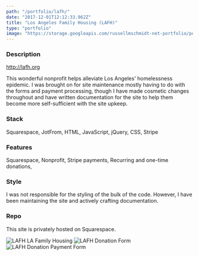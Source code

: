```yaml
---
path: "/portfolio/lafh/"
date: "2017-12-01T12:12:33.962Z"
title: "Los Angeles Family Housing (LAFH)"
type: "portfolio"
image: "https://storage.googleapis.com/russellmschmidt-net-portfolio/portfolio/la-family-housing-1.png"
---
```


### Description
<http://lafh.org>

This wonderful nonprofit helps alleviate Los Angeles' homelessness epidemic. I was brought on for site maintenance mostly having to do with the forms and payment processing, though I have made cosmetic changes throughout and have written documentation for the site to help them become more self-sufficient with the site upkeep.

### Stack
Squarespace,
JotFrom,
HTML,
JavaScript,
jQuery,
CSS,
Stripe

### Features
Squarespace,
Nonprofit,
Stripe payments,
Recurring and one-time donations,

### Style
I was not responsible for the styling of the bulk of the code. However, I have been maintaining the site and actively crafting documentation.

### Repo
This site is privately hosted on Squarespace.

![LAFH LA Family Housing](https://storage.googleapis.com/russellmschmidt-net-portfolio/portfolio/la-family-housing-1.png)
![LAFH Donation Form](https://storage.googleapis.com/russellmschmidt-net-portfolio/portfolio/la-family-housing-2.png)
![LAFH Donation Payment Form](https://storage.googleapis.com/russellmschmidt-net-portfolio/portfolio/la-family-housing-3.png)